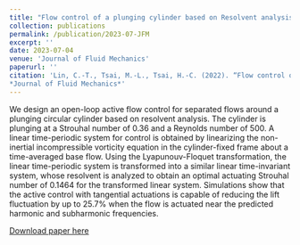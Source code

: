 ```yaml
---
title: "Flow control of a plunging cylinder based on Resolvent analysis"
collection: publications
permalink: /publication/2023-07-JFM
excerpt: ''
date: 2023-07-04
venue: 'Journal of Fluid Mechanics'
paperurl: ''
citation: 'Lin, C.-T., Tsai, M.-L., Tsai, H.-C. (2022). “Flow control of a plunging cylinder based on Resolvent analysis”,
*Journal of Fluid Mechanics*'
---
```

We design an open-loop active flow control for separated flows around a plunging circular cylinder based on resolvent analysis. The cylinder is plunging at a Strouhal number of 0.36 and a Reynolds number of 500. A linear time-periodic system for control is obtained by linearizing the non-inertial incompressible vorticity equation in the cylinder-fixed frame about a time-averaged base flow. Using the Lyapunouv-Floquet transformation, the linear time-periodic system is transformed into a similar linear time-invariant system, whose resolvent is analyzed to obtain an optimal actuating Strouhal number of 0.1464 for the transformed linear system. Simulations show that the active control with tangential actuations is capable of reducing the lift fluctuation by up to 25.7% when the flow is actuated near the predicted harmonic and subharmonic frequencies.

[Download paper here](http://academicpages.github.io/files/paper1.pdf)

